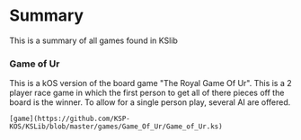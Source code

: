 # Summary

This is a summary of all games found in KSlib

### Game of Ur

  This is a kOS version of the board game "The Royal Game Of Ur". 
  This is a 2 player race game in which the first person to get all of there pieces off the board is the winner.
  To allow for a single person play, several AI are offered.
	
	[game](https://github.com/KSP-KOS/KSLib/blob/master/games/Game_Of_Ur/Game_of_Ur.ks)